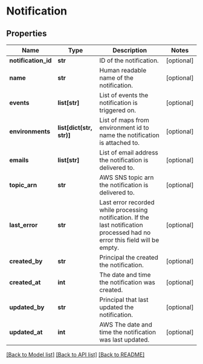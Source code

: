 # Notification

## Properties
Name | Type | Description | Notes
------------ | ------------- | ------------- | -------------
**notification_id** | **str** | ID of the notification. | [optional] 
**name** | **str** | Human readable name of the notification. | [optional] 
**events** | **list[str]** | List of events the notification is triggered on. | [optional] 
**environments** | **list[dict(str, str)]** | List of maps from environment id to name the notification is attached to. | [optional] 
**emails** | **list[str]** | List of email address the notification is delivered to. | [optional] 
**topic_arn** | **str** | AWS SNS topic arn the notification is delivered to. | [optional] 
**last_error** | **str** | Last error recorded while processing notification. If the last notification processed had no error this field will be empty. | [optional] 
**created_by** | **str** | Principal the created the notification. | [optional] 
**created_at** | **int** | The date and time the notification was created. | [optional] 
**updated_by** | **str** | Principal that last updated the notification. | [optional] 
**updated_at** | **int** | AWS The date and time the notification was last updated. | [optional] 

[[Back to Model list]](../README.md#documentation-for-models) [[Back to API list]](../README.md#documentation-for-api-endpoints) [[Back to README]](../README.md)


